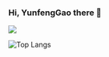 ### Hi, YunfengGao there 👋
![](https://github-readme-stats.vercel.app/api?username=YunfengGao&show_icons=true)

![Top Langs](https://github-readme-stats.vercel.app/api/top-langs/?username=YunfengGao&layout=compact&langs_count=5&card_width=445)
<!--
**YunfengGao/YunfengGao** is a ✨ _special_ ✨ repository because its `README.md` (this file) appears on your GitHub profile.

Here are some ideas to get you started:

- 🔭 I’m currently working on ...
- 🌱 I’m currently learning ...
- 👯 I’m looking to collaborate on ...
- 🤔 I’m looking for help with ...
- 💬 Ask me about ...
- 📫 How to reach me: ...
- 😄 Pronouns: ...
- ⚡ Fun fact: ...
-->
